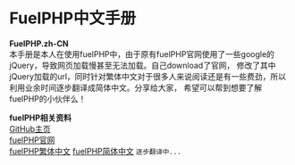 # FuelPHP中文手册

**FuelPHP.zh-CN**   
本手册是本人在使用fuelPHP中，由于原有fuelPHP官网使用了一些google的jQuery，导致网页加载慢甚至无法加载。自己download了官网，
修改了其中jQuery加载的url，同时针对繁体中文对于很多人来说阅读还是有一些费劲，所以利用业余时间逐步翻译成简体中文。分享给大家，
希望可以帮到想要了解fuelPHP的小伙伴么！

**fuelPHP相关资料**   
[GitHub主页](https://github.com/fuelphp/fuelphp)     
[fuelPHP官网](http://fuelphp.com/)   
[fuelPHP繁体中文](http://fueldocs.ycnets.com/)
[fuelPHP简体中文](http://wxb.github.io/fuelPHP.zh-CN/) `逐步翻译中...`
